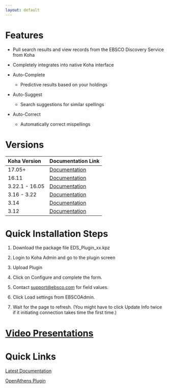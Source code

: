 ```yaml
---
layout: default
---
```


# Features

* Pull search results and view records from the EBSCO Discovery Service from Koha

* Completely integrates into native Koha interface

* Auto-Complete
    * Predictive results based on your holdings

* Auto-Suggest
    * Search suggestions for similar spellings

* Auto-Correct
    * Automatically correct mispellings


# Versions

| Koha Version     | Documentation Link |
|:-----------------|:-------------------|
| 17.05+           | [Documentation](./docs/17.05)      |
| 16.11            | [Documentation](./docs/16.11)      |
| 3.22.1 - 16.05   | [Documentation](./docs/3.22.1)     |
| 3.16 - 3.22      | [Documentation](./docs/3.16)       |
| 3.14             | [Documentation](./docs/3.14)       |
| 3.12             | [Documentation](./docs/3.12)       |



# Quick Installation Steps

1.  Download the package file EDS_Plugin_xx.kpz

2.  Login to Koha Admin and go to the plugin screen

3.  Upload Plugin

4.  Click on Configure and complete the form.

5.  Contact support@ebsco.com for field values.

6.  Click Load settings from EBSCOAdmin.

7.  Wait for the page to refresh. (You might have to click Update Info twice if it initiating connection takes time the first time.)


# [Video Presentations](./videos)

# Quick Links

[Latest Documentation](./docs/17.11)

[OpenAthens Plugin](https://github.com/ebsco/openathens-koha-plugin)
